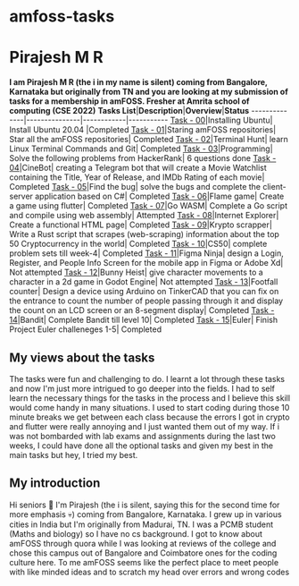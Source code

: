 # amfoss-tasks
# Pirajesh M R
**I am Pirajesh M R (the i in my name is silent) coming from Bangalore, Karnataka but originally from TN and you are looking at my submission of tasks for a membership in amFOSS.
Fresher at Amrita school of computing (CSE 2022)**
**Tasks List**|**Description**|**Overview**|**Status**
--------------|---------------|------------|-----------
[Task - 00](https://github.com/verz0/amfoss-tasks/tree/main/Task%20-%2000)|Installing Ubuntu| Install Ubuntu 20.04 |Completed
[Task - 01](https://github.com/verz0/amfoss-tasks/tree/main/Task%20-%2001)|Staring amFOSS repositories|  Star all the amFOSS repositories| Completed
[Task - 02](https://github.com/verz0/amfoss-tasks/tree/main/Task%20-%2002)|Terminal Hunt| learn Linux Terminal Commands and Git| Completed
[Task - 03](https://github.com/verz0/amfoss-tasks/tree/main/Task%20-%2003)|Programming| Solve the following problems from HackerRank| 6 questions done
[Task - 04](https://github.com/verz0/amfoss-tasks/tree/main/Task%20-%2004)|CineBot| creating a Telegram bot that will create a Movie Watchlist containing the Title, Year of Release, and IMDb Rating of each movie| Completed
[Task - 05](https://github.com/verz0/amfoss-tasks/tree/main/Task%20-%2005)|Find the bug| solve the bugs and complete the client-server application based on C#| Completed
[Task - 06](https://github.com/verz0/amfoss-tasks/tree/main/Task%20-%2006)|Flame game| Create a game using flutter| Completed
[Task - 07](https://github.com/verz0/amfoss-tasks/tree/main/Task%20-%2007)|Go WASM| Complete a Go script and compile using web assembly| Attempted 
[Task - 08](https://github.com/verz0/amfoss-tasks/tree/main/Task%20-%2008)|Internet Explorer| Create a functional HTML page| Completed
[Task - 09](https://github.com/verz0/amfoss-tasks/tree/main/Task%20-%2009)|Krypto scrapper| Write a Rust script that scrapes (web-scraping) information about the top 50 Cryptocurrency in the world| Completed
[Task - 10](https://github.com/verz0/amfoss-tasks/tree/main/Task%20-%2010)|CS50| complete problem sets till week-4| Completed
[Task - 11](https://github.com/verz0/amfoss-tasks/tree/main/Task%20-%2011)|Figma Ninja| design a Login, Register, and People Info Screen for the mobile app in Figma or Adobe Xd| Not attempted
[Task - 12](https://github.com/verz0/amfoss-tasks/tree/main/Task%20-%2012)|Bunny Heist|  give character movements to a character in a 2d game in Godot Engine| Not attempted
[Task - 13](https://github.com/verz0/amfoss-tasks/tree/main/Task%20-%2013)|Footfall counter| Design a device using Arduino on TinkerCAD that you can fix on the entrance to count the number of people passing through it and display the count on an LCD screen or an 8-segment display| Completed
[Task - 14](https://github.com/verz0/amfoss-tasks/tree/main/Task%20-%2014)|Bandit| Complete Bandit till level 10| Completed
[Task - 15](https://github.com/verz0/amfoss-tasks/tree/main/Task%20-%2015)|Euler| Finish Project Euler challeneges 1-5| Completed
## My views about the tasks
The tasks were fun and challenging to do. I learnt a lot through these tasks and now I'm just more intrigued to go deeper into the fields. I had to self learn the necessary things for the tasks in the process and I believe this skill would come handy in many situations. I used to start coding during those 10 minute breaks we get between each class because the errors I got in crypto and flutter were really annoying and I just wanted them out of my way. If i was not bombarded with lab exams and assignments during the last two weeks, I could have done all the optional tasks and given my best in the main tasks but hey, I tried my best.
## My introduction
Hi seniors 👋 I'm Pirajesh (the i is silent, saying this for the second time for more emphasis 💀) coming from Bangalore, Karnataka. I grew up in various cities in India but I'm originally from Madurai, TN. I was a PCMB student (Maths and biology) so I have no cs background. I got to know about amFOSS through quora while I was looking at reviews of the college and chose this campus out of Bangalore and Coimbatore ones for the coding culture here. To me amFOSS seems like the perfect place to meet people with like minded ideas and to scratch my head over errors and wrong codes



